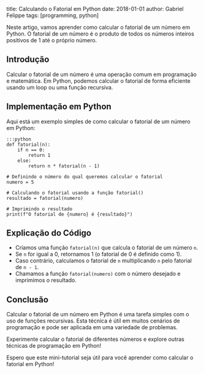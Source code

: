title: Calculando o Fatorial em Python
date: 2018-01-01
author: Gabriel Felippe
tags: [programming, python]

Neste artigo, vamos aprender como calcular o fatorial de um número em Python. O fatorial de um número é o produto de todos os números inteiros positivos de 1 até o próprio número.

## Introdução

Calcular o fatorial de um número é uma operação comum em programação e matemática. Em Python, podemos calcular o fatorial de forma eficiente usando um loop ou uma função recursiva.

## Implementação em Python

Aqui está um exemplo simples de como calcular o fatorial de um número em Python:

	:::python
	def fatorial(n):
	    if n == 0:
	        return 1
	    else:
	        return n * fatorial(n - 1)

	# Definindo o número do qual queremos calcular o fatorial
	numero = 5

	# Calculando o fatorial usando a função fatorial()
	resultado = fatorial(numero)

	# Imprimindo o resultado
	print(f"O fatorial de {numero} é {resultado}")

## Explicação do Código

- Criamos uma função `fatorial(n)` que calcula o fatorial de um número `n`.
- Se `n` for igual a 0, retornamos 1 (o fatorial de 0 é definido como 1).
- Caso contrário, calculamos o fatorial de `n` multiplicando `n` pelo fatorial de `n - 1`.
- Chamamos a função `fatorial(numero)` com o número desejado e imprimimos o resultado.

## Conclusão

Calcular o fatorial de um número em Python é uma tarefa simples com o uso de funções recursivas. Esta técnica é útil em muitos cenários de programação e pode ser aplicada em uma variedade de problemas.

Experimente calcular o fatorial de diferentes números e explore outras técnicas de programação em Python!

Espero que este mini-tutorial seja útil para você aprender como calcular o fatorial em Python!